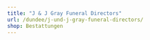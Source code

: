 ```yaml
---
title: "J & J Gray Funeral Directors"
url: /dundee/j-und-j-gray-funeral-directors/
shop: Bestattungen
---
```

